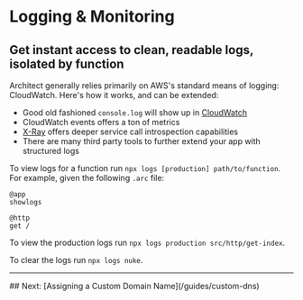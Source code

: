 # Logging & Monitoring

## Get instant access to clean, readable logs, isolated by function

Architect generally relies primarily on AWS's standard means of logging: CloudWatch. Here's how it works, and can be extended:

- Good old fashioned `console.log` will show up in [CloudWatch](https://aws.amazon.com/cloudwatch/)
- CloudWatch events offers a ton of metrics
- [X-Ray](https://aws.amazon.com/xray/) offers deeper service call introspection capabilities
- There are many third party tools to further extend your app with structured logs

To view logs for a function run `npx logs [production] path/to/function`. For example, given the following `.arc` file:

```
@app
showlogs

@http
get /
```

To view the production logs run `npx logs production src/http/get-index`.

To clear the logs run `npx logs nuke`.

<hr>
## Next: [Assigning a Custom Domain Name](/guides/custom-dns)

